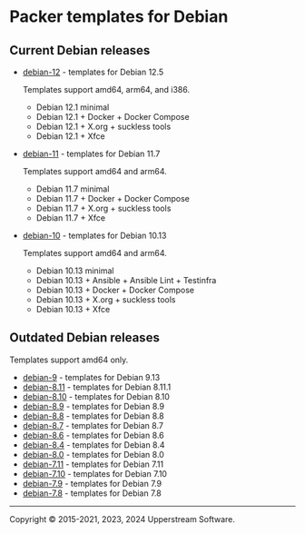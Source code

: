 # Packer templates for Debian

## Current Debian releases

* [debian-12](debian-12/README.md) - templates for Debian 12.5

  Templates support amd64, arm64, and i386.

  * Debian 12.1 minimal
  * Debian 12.1 + Docker + Docker Compose
  * Debian 12.1 + X.org + suckless tools
  * Debian 12.1 + Xfce

* [debian-11](debian-11/README.md) - templates for Debian 11.7

  Templates support amd64 and arm64.

  * Debian 11.7 minimal
  * Debian 11.7 + Docker + Docker Compose
  * Debian 11.7 + X.org + suckless tools
  * Debian 11.7 + Xfce

* [debian-10](debian-10/README.md) - templates for Debian 10.13

  Templates support amd64 and arm64.

  * Debian 10.13 minimal
  * Debian 10.13 + Ansible + Ansible Lint + Testinfra
  * Debian 10.13 + Docker + Docker Compose
  * Debian 10.13 + X.org + suckless tools
  * Debian 10.13 + Xfce

## Outdated Debian releases

Templates support amd64 only.

* [debian-9](debian-9/README.md) - templates for Debian 9.13
* [debian-8.11](debian-8.11/README.md) - templates for Debian 8.11.1
* [debian-8.10](debian-8.10/README.md) - templates for Debian 8.10
* [debian-8.9](debian-8.9/README.md) - templates for Debian 8.9
* [debian-8.8](debian-8.8/README.md) - templates for Debian 8.8
* [debian-8.7](debian-8.7/README.md) - templates for Debian 8.7
* [debian-8.6](debian-8.6/README.md) - templates for Debian 8.6
* [debian-8.4](debian-8.4/README.md) - templates for Debian 8.4
* [debian-8.0](debian-8.0/README.md) - templates for Debian 8.0
* [debian-7.11](debian-7.11/README.md) - templates for Debian 7.11
* [debian-7.10](debian-7.10/README.md) - templates for Debian 7.10
* [debian-7.9](debian-7.9/README.md) - templates for Debian 7.9
* [debian-7.8](debian-7.8/README.md) - templates for Debian 7.8

- - -

Copyright &copy; 2015-2021, 2023, 2024 Upperstream Software.
